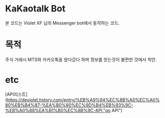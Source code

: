 KaKaotalk Bot 
=============
본 코드는 Violet XF 님의 Messenger bot에서 동작하는 코드. 

목적
====
주식 거래시 MTS와 카카오톡을 왔다갔다 하며 정보를 얻는것이 불편한 것에서 착안.

etc
===
[API리스트](https://deviolet.tistory.com/entry/%EB%A9%94%EC%8B%A0%EC%A0%80%EB%B4%87-%EA%B0%80%EC%9D%B4%EB%93%9C-%EB%A0%88%EA%B1%B0%EC%8B%9C-API,"go API")
